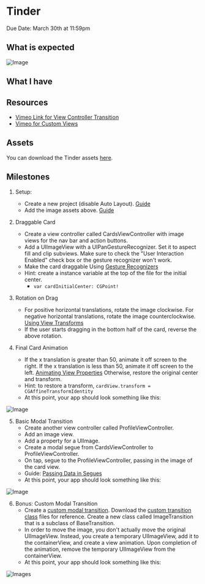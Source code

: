 # Tinder
Due Date: March 30th at 11:59pm

## What is expected

![Image](http://i.imgur.com/cwbdkVe.gif)

## What I have



## Resources
- [Vimeo Link for View Controller
  Transition](https://vimeo.com/158866732/4d549c4e91)
- [Vimeo for Custom Views](https://vimeo.com/158866707/0c61ceee88)

## Assets
You can download the Tinder assets
[here](https://www.dropbox.com/s/0nkv0ncokixd1hr/Tinder%20Assets.zip?dl=0).

## Milestones

1. Setup:
    - Create a new project (disable Auto Layout).
      [Guide](https://courses.codepath.com/courses/ios_university/pages/new_project)
    - Add the image assets above.
      [Guide](https://github.com/codepath/ios_guides/wiki/Adding-Image-Assets)

2. Draggable Card
    - Create a view controller called CardsViewController with image views for
      the nav bar and action buttons.
    - Add a UIImageView with a UIPanGestureRecognizer. Set it to aspect fill
      and clip subviews. Make sure to check the "User Interaction Enabled"
      check box or the gesture recognizer won't work.
    - Make the card draggable Using [Gesture
      Recognizers](https://github.com/codepath/ios_guides/wiki/Using-Gesture-Recognizers)
    - Hint: create a instance variable at the top of the file for the initial
      center.
        - `var cardInitialCenter: CGPoint!`

3. Rotation on Drag
    - For positive horizontal translations, rotate the image clockwise. For
      negative horizontal translations, rotate the image counterclockwise.
      [Using View
      Transforms](https://github.com/codepath/ios_guides/wiki/Using-View-Transforms)
    - If the user starts dragging in the bottom half of the card, reverse the
      above rotation.

4. Final Card Animation
    - If the x translation is greater than 50, animate it off screen to the
      right. If the x translation is less than 50, animate it off screen to the
      left. [Animating View
      Properties](https://github.com/codepath/ios_guides/wiki/Animating-View-Properties)
      Otherwise, restore the original center and transform.
    - Hint: to restore a transform, `cardView.transform = CGAffineTransformIdentity`
    - At this point, your app should look something like this:

![Image](http://i.imgur.com/TTUgiVX.gif)

5. Basic Modal Transition
    - Create another view controller called ProfileViewController.
    - Add an image view.
    - Add a property for a UIImage.
    - Create a modal segue from CardsViewController to ProfileViewController.
    - On tap, segue to the ProfileViewController, passing in the image of the
      card view.
    - Guide: [Passing Data in
      Segues](https://courses.codepath.com/courses/ios_university/pages/using_modal_transitions#heading-passing-data)
    - At this point, your app should look something like this:

![Image](http://i.imgur.com/ISGBX50.gif)

6. Bonus: Custom Modal Transition
    - Create a [custom modal
      transition](http://guides.codepath.com/ios/Creating-a-Custom-Modal-Transition).
      Download the [custom transition
      class](https://www.dropbox.com/s/9shewnjl09kzett/Transition%20Files.zip?dl=0)
      files for reference. Create a new class called ImageTransition that is a
      subclass of BaseTransition.
    - In order to move the image, you don't actually move the original
      UIImageView. Instead, you create a temporary UIImageView, add it to the
      containerView, and create a view animation. Upon completion of the
      animation, remove the temporary UIImageView from the containerView.
    - At this point, your app should look something like this:

![Images](http://i.imgur.com/6cc8HOs.gif)
